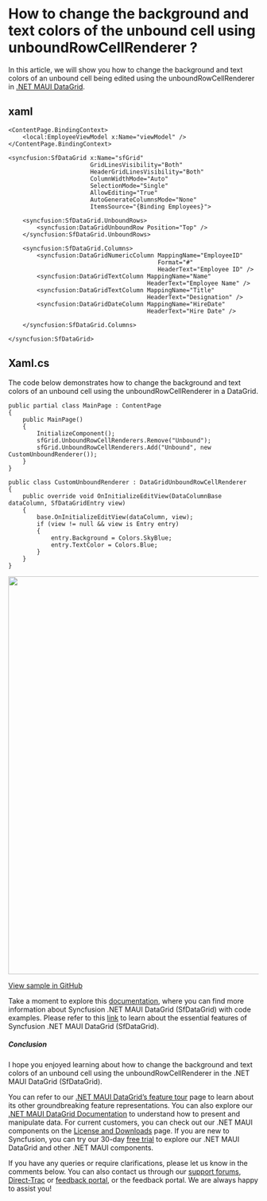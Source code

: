 # How to change the background and text colors of the unbound cell using unboundRowCellRenderer ?
In this article, we will show you how to change the background and text colors of an unbound cell being edited using the unboundRowCellRenderer in [.NET MAUI DataGrid](https://www.syncfusion.com/maui-controls/maui-datagrid).

## xaml
```
<ContentPage.BindingContext>
    <local:EmployeeViewModel x:Name="viewModel" />
</ContentPage.BindingContext>

<syncfusion:SfDataGrid x:Name="sfGrid"
                       GridLinesVisibility="Both"
                       HeaderGridLinesVisibility="Both"
                       ColumnWidthMode="Auto"
                       SelectionMode="Single"
                       AllowEditing="True"
                       AutoGenerateColumnsMode="None"
                       ItemsSource="{Binding Employees}">

    <syncfusion:SfDataGrid.UnboundRows>
        <syncfusion:DataGridUnboundRow Position="Top" />
    </syncfusion:SfDataGrid.UnboundRows>

    <syncfusion:SfDataGrid.Columns>
        <syncfusion:DataGridNumericColumn MappingName="EmployeeID"
                                          Format="#"
                                          HeaderText="Employee ID" />
        <syncfusion:DataGridTextColumn MappingName="Name"
                                       HeaderText="Employee Name" />
        <syncfusion:DataGridTextColumn MappingName="Title"
                                       HeaderText="Designation" />
        <syncfusion:DataGridDateColumn MappingName="HireDate"
                                       HeaderText="Hire Date" />

    </syncfusion:SfDataGrid.Columns>

</syncfusion:SfDataGrid>
``` 

## Xaml.cs
The code below demonstrates how to change the background and text colors of an unbound cell using the unboundRowCellRenderer in a DataGrid.
```
public partial class MainPage : ContentPage
{
    public MainPage()
    {
        InitializeComponent();
        sfGrid.UnboundRowCellRenderers.Remove("Unbound");
        sfGrid.UnboundRowCellRenderers.Add("Unbound", new CustomUnboundRenderer());
    }
}

public class CustomUnboundRenderer : DataGridUnboundRowCellRenderer
{
    public override void OnInitializeEditView(DataColumnBase dataColumn, SfDataGridEntry view)
    {
        base.OnInitializeEditView(dataColumn, view);
        if (view != null && view is Entry entry)
        {
            entry.Background = Colors.SkyBlue;
            entry.TextColor = Colors.Blue;
        }
    }
}
```

<img src="https://support.syncfusion.com/kb/agent/attachment/inline?token=eyJhbGciOiJodHRwOi8vd3d3LnczLm9yZy8yMDAxLzA0L3htbGRzaWctbW9yZSNobWFjLXNoYTI1NiIsInR5cCI6IkpXVCJ9.eyJpZCI6IjM1NzgwIiwib3JnaWQiOiIzIiwiaXNzIjoic3VwcG9ydC5zeW5jZnVzaW9uLmNvbSJ9.3omZGiIW0fSaIXndgxAOZC7Z_6nGOd8sHjfeAeme-xQ" width=800 />

[View sample in GitHub](https://github.com/SyncfusionExamples/How-to-change-the-background-and-text-color-of-the-unbound-cell-using-unboundRowCellRenderer)

Take a moment to explore this [documentation](https://help.syncfusion.com/maui/datagrid/overview), where you can find more information about Syncfusion .NET MAUI DataGrid (SfDataGrid) with code examples. Please refer to this [link](https://www.syncfusion.com/maui-controls/maui-datagrid) to learn about the essential features of Syncfusion .NET MAUI DataGrid (SfDataGrid).
 
##### Conclusion
 
I hope you enjoyed learning about how to change the background and text colors of an unbound cell using the unboundRowCellRenderer in the .NET MAUI DataGrid (SfDataGrid).
 
You can refer to our [.NET MAUI DataGrid’s feature tour](https://www.syncfusion.com/maui-controls/maui-datagrid) page to learn about its other groundbreaking feature representations. You can also explore our [.NET MAUI DataGrid Documentation](https://help.syncfusion.com/maui/datagrid/getting-started) to understand how to present and manipulate data. 
For current customers, you can check out our .NET MAUI components on the [License and Downloads](https://www.syncfusion.com/sales/teamlicense) page. If you are new to Syncfusion, you can try our 30-day [free trial](https://www.syncfusion.com/downloads/maui) to explore our .NET MAUI DataGrid and other .NET MAUI components.
 
If you have any queries or require clarifications, please let us know in the comments below. You can also contact us through our [support forums](https://www.syncfusion.com/forums), [Direct-Trac](https://support.syncfusion.com/create) or [feedback portal](https://www.syncfusion.com/feedback/maui?control=sfdatagrid), or the feedback portal. We are always happy to assist you!